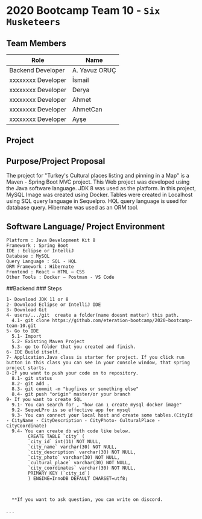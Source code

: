 
# 2020 Bootcamp Team 10 - `Six Musketeers`

## Team Members

| Role               | Name      |
|--------------------|-----------|
| Backend Developer  | A. Yavuz ORUÇ  |
| xxxxxxxx Developer | İsmail   |
| xxxxxxxx Developer | Derya  |
| xxxxxxxx Developer | Ahmet  |
| xxxxxxxx Developer | AhmetCan  |
| xxxxxxxx Developer | Ayşe  |

## Project

  ## Purpose/Project Proposal
  The project for "Turkey's Cultural places listing and pinning in a Map" is a Maven - Spring Boot MVC project. This Web project was developed using the Java software language. JDK 8 was used as the platform. In this project, MySQL Image was created using Docker. Tables were created in Localhost using SQL query language in Sequelpro. HQL query language is used for database query. Hibernate was used as an ORM tool.

  ## Software Language/ Project Environment

    Platform : Java Development Kit 8
    Framework : Spring Boot
    IDE : Eclipse or IntelliJ
    Database : MySQL
    Query Language : SQL - HQL
    ORM Framework : Hibernate
    Frontend : React – HTML – CSS
    Other Tools : Docker – Postman - VS Code

##Backend
    ### Steps
    
    1- Download JDK 11 or 8
    2- Download Eclipse or IntelliJ IDE
    3- Download Git
    4- users/.../git  create a folder(name doesnt matter) this path.
      4.1- git clone https://github.com/eteration-bootcamp/2020-bootcamp-team-10.git
    5- Go to IDE
      5.1- Import
      5.2- Existing Maven Project
      5.3- go to folder that you created and finish.
    6- IDE Build itself.
    7- Application.Java class is starter for project. If you click run button in this class you can see in your console window, that spring project starts.
    8-If you want to push your code on to repository.
      8.1- git status
      8.2- git add .
      8.3- git commit -m "bugfixes or something else"
      8.4- git push "origin" master/or your branch
    9- If you want to create SQL
      9.1- You can search for , "how can ı create mysql docker image"
      9.2- SequeLPro is so effective app for mysql
      9.3- You can connect your local host and create some tables.(CityId - CityName - CityDescription - CityPhoto- CulturalPlace -CityCoordinate)
      9.4- You can create db with code like below.
            CREATE TABLE `city` (
            `city_id` int(11) NOT NULL,
            `city_name` varchar(30) NOT NULL,
            `city_description` varchar(30) NOT NULL,
            `city_photo` varchar(30) NOT NULL,
            `cultural_place` varchar(30) NOT NULL,
            `city_coordinates` varchar(30) NOT NULL,
            PRIMARY KEY (`city_id`)
            ) ENGINE=InnoDB DEFAULT CHARSET=utf8;

      
      
      **If you want to ask question, you can write on discord.
      
    
.
.
.

